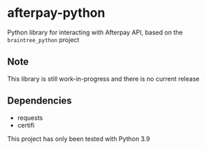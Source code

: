 # afterpay-python
Python library for interacting with Afterpay API, based on the `braintree_python` project

## Note
This library is still work-in-progress and there is no current release

## Dependencies
* requests
* certifi

This project has only been tested with Python 3.9